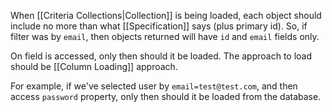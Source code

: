 When [[Criteria Collections|Collection]] is being loaded, each object should include no more than what [[Specification]] says (plus primary id). So, if filter was by `email`, then objects returned will have `id` and `email` fields only.

On field is accessed, only then should it be loaded. The approach to load should be [[Column Loading]] approach.

For example, if we've selected user by `email=test@test.com`, and then access `password` property, only then should it be loaded from the database.

